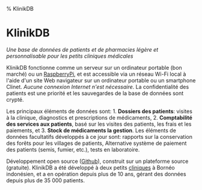 % KlinikDB

# KlinikDB

_Une base de données de patients et de pharmacies légère et
personnalisable pour les petits cliniques médicales_

KlinikDB fonctionne comme un serveur sur un ordinateur portable (bon
marché) ou un [RaspberryPi][1], et est accessible via un réseau Wi-Fi
local à l'aide d'un site Web navigateur sur un ordinateur portable ou
un smartphone Clinet. _Aucune connexion Internet n'est nécessaire_. La
confidentialité des patients est une priorité et les sauvegardes de la
base de données sont crypté.

Les principaux éléments de données sont: 1. **Dossiers des patients**:
visites à la clinique, diagnostics et prescriptions de médicaments,
2. **Comptabilité des services aux patients**, basé sur les visites
des patients, les frais et les paiements, et 3. **Stock de médicaments
la gestion**. Les éléments de données facultatifs développés à ce jour
sont: rapports sur la conservation des forêts pour les villages de
patients, Alternative système de paiement des patients (semis, fumier,
etc.), tests en laboratoire.

Développement open source ([Github][2]), construit sur un plateforme
source (gratuite). KlinikDB a été développé à deux petits
[cliniques][3] à Bornéo indonésien, et a en opération depuis plus de
10 ans, gérant des données depuis plus de 35 000 patients.

<!--

_A lightweight, customizable patient and pharmacy database for small
medical clinics_

KlinikDB runs as a server on either a (cheap) laptop or a
[RaspberryPi][1], and is accessed via a local wifi network using a web
browser on a clinet laptop or smartphone. _No internet connection is
needed._ Patient privacy is a priority, and database backups are
encrypted.

The core data elements are: 1. **Patient records**: clinic visits,
diagnoses, and drug prescriptions, 2. **Patient services accounting**,
based on patient visits, charges and payments, and 3. **Drug stock
management**.  Optional data elements developed to date are: Integrated
forest conservation reporting for patients’ villages, Alternative
patient payment system (seedlings, manure, etc), Lab tests

Open source development
([Github](https://github.com/camwebb/klinikDB/)), built on an open
source (free) platform. KlinikDB was developed at two small
[clinics](https://alamsehatlestari.org) in Indonesian Borneo, and has
been in daily operation for over 10 years, managing data for over
35,000 patients.

-->

[1]: https://www.raspberrypi.org/products/raspberry-pi-4-model-b/
[2]: https://github.com/camwebb/klinikDB/
[3]: https://alamsehatlestari.org
